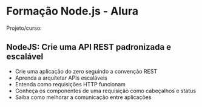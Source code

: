 # Formação Node.js - Alura

Projeto/curso:  

## NodeJS: Crie uma API REST padronizada e escalável
- Crie uma aplicação do zero seguindo a convenção REST
- Aprenda a arquitetar APIs escaláveis
- Entenda como requisições HTTP funcionam
- Conheça os componentes de uma requisição como cabeçalhos e status
- Saiba como melhorar a comunicação entre aplicações